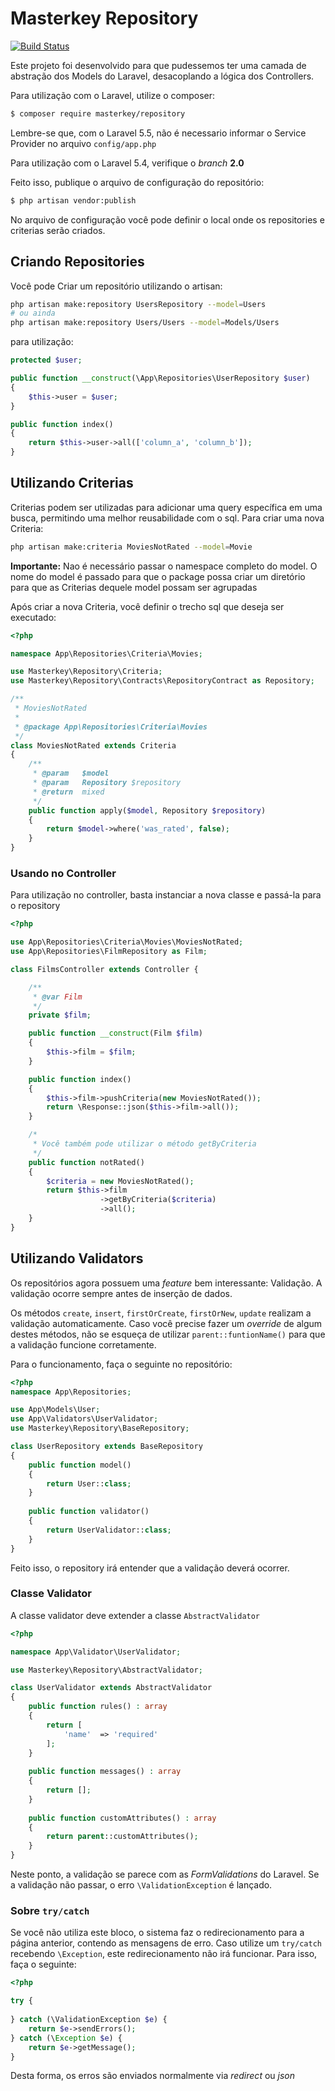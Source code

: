 Masterkey Repository
====================

[![Build Status](https://travis-ci.org/MasterkeyInformatica/Repository.svg?branch=master)](https://travis-ci.org/MasterkeyInformatica/Repository)

Este projeto foi desenvolvido para que pudessemos ter uma camada de
abstração dos Models do Laravel, desacoplando a lógica dos Controllers.

Para utilização com o Laravel, utilize o composer:

```sh
$ composer require masterkey/repository
```
Lembre-se que, com o Laravel 5.5, não é necessario informar o Service Provider
no arquivo `config/app.php`

Para utilização com o Laravel 5.4, verifique o *branch* **2.0**

Feito isso, publique o arquivo de configuração do repositório:

```sh
$ php artisan vendor:publish
```

No arquivo de configuração você pode definir o local onde os repositories e criterias serão criados.

Criando Repositories
--------------------

Você pode Criar um repositório utilizando o artisan:
```sh
php artisan make:repository UsersRepository --model=Users
# ou ainda
php artisan make:repository Users/Users --model=Models/Users
```
para utilização:
```php
protected $user;

public function __construct(\App\Repositories\UserRepository $user)
{
    $this->user = $user;
}

public function index()
{
    return $this->user->all(['column_a', 'column_b']);
}
```

Utilizando Criterias
--------------------

Criterias podem ser utilizadas para adicionar uma query específica em uma busca, permitindo uma melhor reusabilidade com o sql. Para criar uma nova Criteria:

```sh
php artisan make:criteria MoviesNotRated --model=Movie
```
**Importante:** Nao é necessário passar o namespace completo do model. O nome do model é passado para que o package possa criar um diretório para que as Criterias dequele model possam ser agrupadas

Após criar a nova Criteria, você definir o trecho sql que deseja ser executado:
```php
<?php

namespace App\Repositories\Criteria\Movies;

use Masterkey\Repository\Criteria;
use Masterkey\Repository\Contracts\RepositoryContract as Repository;

/**
 * MoviesNotRated
 *
 * @package App\Repositories\Criteria\Movies
 */
class MoviesNotRated extends Criteria
{
    /**
     * @param   $model
     * @param   Repository $repository
     * @return  mixed
     */
    public function apply($model, Repository $repository)
    {
        return $model->where('was_rated', false);
    }
}
```

### Usando no Controller
Para utilização no controller, basta instanciar a nova classe e passá-la para o repository

```php
<?php

use App\Repositories\Criteria\Movies\MoviesNotRated;
use App\Repositories\FilmRepository as Film;

class FilmsController extends Controller {

    /**
     * @var Film
     */
    private $film;

    public function __construct(Film $film)
    {
        $this->film = $film;
    }

    public function index()
    {
        $this->film->pushCriteria(new MoviesNotRated());
        return \Response::json($this->film->all());
    }

    /*
     * Você também pode utilizar o método getByCriteria
     */
    public function notRated()
    {
        $criteria = new MoviesNotRated();
        return $this->film
                    ->getByCriteria($criteria)
                    ->all();
    }
}
```

Utilizando Validators
--------------------
Os repositórios agora possuem uma *feature* bem interessante: Validação.
A validação ocorre sempre antes de inserção de dados.

Os métodos `create`, `insert`, `firstOrCreate`, `firstOrNew`, `update` realizam
a validação automaticamente. Caso você precise fazer um *override* de algum destes
métodos, não se esqueça de utilizar `parent::funtionName()` para que a validação
funcione corretamente.

Para o funcionamento, faça o seguinte no repositório:
```php
<?php
namespace App\Repositories;

use App\Models\User;
use App\Validators\UserValidator;
use Masterkey\Repository\BaseRepository;

class UserRepository extends BaseRepository
{
    public function model()
    {
        return User::class;
    }
    
    public function validator()
    {
        return UserValidator::class; 
    }
}
```

Feito isso, o repository irá entender que a validação deverá ocorrer.

### Classe Validator
A classe validator deve extender a classe `AbstractValidator`

```php
<?php

namespace App\Validator\UserValidator;

use Masterkey\Repository\AbstractValidator;

class UserValidator extends AbstractValidator
{
    public function rules() : array
    {
        return [
            'name'  => 'required'
        ];
    }
    
    public function messages() : array
    {
        return [];
    }
    
    public function customAttributes() : array
    {
        return parent::customAttributes();
    }
}
```
Neste ponto, a validação se parece com as *FormValidations* do Laravel.
Se a validação não passar, o erro `\ValidationException` é lançado.

### Sobre `try/catch`
Se você não utiliza este bloco, o sistema faz o redirecionamento para a página
anterior, contendo as mensagens de erro. Caso utilize um `try/catch` recebendo `\Exception`,
este redirecionamento não irá funcionar. Para isso, faça o seguinte:

```php
<?php

try {
    
} catch (\ValidationException $e) {
    return $e->sendErrors();
} catch (\Exception $e) {
    return $e->getMessage();
}
```

Desta forma, os erros são enviados normalmente via *redirect* ou *json*

